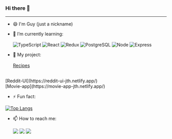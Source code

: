 ### Hi there 👋
---
- 😄 I'm Guy (just a nickname)
- 🌱 I’m currently learning: <br /><br />
![TypeScript](https://img.shields.io/badge/TypeScript-007ACC?style=for-the-badge&logo=typescript&logoColor=white)
![React](https://img.shields.io/badge/React-20232A?style=for-the-badge&logo=react&logoColor=61DAFB)
![Redux](https://img.shields.io/badge/Redux-593D88?style=for-the-badge&logo=redux&logoColor=white)
![PostgreSQL](https://img.shields.io/badge/PostgreSQL-316192?style=for-the-badge&logo=postgresql&logoColor=white)
![Node](https://img.shields.io/badge/Node.js-43853D?style=for-the-badge&logo=node.js&logoColor=white)
![Express](https://img.shields.io/badge/Express.js-404D59?style=for-the-badge)

- 📖 My project: <br /><br />
[Recipes](https://myfirstrecipes.netlify.app/)
<br />
[Reddit-UI](https://reddit-ui-jth.netlify.app/)
<br />
[Movie-app](https://movie-app-jth.netlify.app/)

- ⚡ Fun fact: 

[![Top Langs](https://github-readme-stats.vercel.app/api/top-langs/?username=jeerasakth&layout=compact)](https://github.com/anuraghazra/github-readme-stats)

- 📫 How to reach me: <br /><br />
[<img src="https://img.shields.io/badge/Facebook-Jeerasak G Todsungnern-blue">](https://www.facebook.com/jeerasak.todsungnern/)
[<img src="https://img.shields.io/badge/LINE-chiefguy-brightgreen">](https://line.me/ti/p/gEvhC82dVq)
[<img src="https://img.shields.io/badge/Email-Jeerasakg01%40Gmail.com-orange">](mailto:jeerasakg01@gmail.com)
